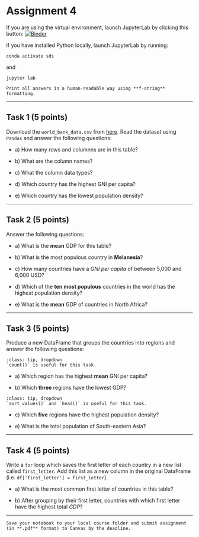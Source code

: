 # Assignment 4

If you are using the virtual environment, launch JupyterLab by clicking this button: [![Binder](https://mybinder.org/badge_logo.svg)](https://mybinder.org/v2/gh/owel-lab/programming-for-sds-site/HEAD)


If you have installed Python locally, launch JupyterLab by running:

```
conda activate sds
```
and
```
jupyter lab
```

```{attention}
Print all answers in a human-readable way using **f-string** formatting.
```

*****************************
## Task 1 (5 points)

Download the `world_bank_data.csv` from [here](https://www.dropbox.com/s/fzmwei67w02dlhv/world_bank_data.csv?dl=0). Read the dataset using `Pandas` and answer the following questions:

* a) How many rows and columnns are in this table?

* b) What are the column names?

* c) What the column data types?

* d) Which country has the highest GNI per capita?

* e) Which country has the lowest population density?

*****************************

## Task 2 (5 points)

Answer the following questions:

* a) What is the **mean** GDP for this table?

* b) What is the most populous country in **Melanesia**?

* c) How many countries have a *GNI per capita* of between 5,000 and 6,000 USD?

* d) Which of the **ten most populous** countries in the world has the highest population density?

* e) What is the **mean** GDP of countries in North Africa?

*****************************

## Task 3 (5 points)

Produce a new DataFrame that groups the countries into regions and answer the following questions:

```{admonition} Click to reveal hint
:class: tip, dropdown
`count()` is useful for this task.
```

* a) Which region has the highest **mean** GNI per capita?

* b) Which **three** regions have the lowest GDP?

```{admonition} Click to reveal hint
:class: tip, dropdown
`sort_values()` and `head()` is useful for this task.
```

* c) Which **five** regions have the highest population density?

* e) What is the total population of South-eastern Asia?

*****************************
## Task 4 (5 points)

Write a `for` loop which saves the first letter of each country in a new list called `first_letter`. Add this list as a new column in the original DataFrame (i.e. `df['first_letter'] = first_letter`).

* a) What is the most common first letter of countries in this table?

* b) After grouping by their first letter, countries with which first letter have the highest total *GDP*?


*****************************

```{important} 
Save your notebook to your local course folder and submit assignment (in **.pdf** format) to Canvas by the deadline.
```
